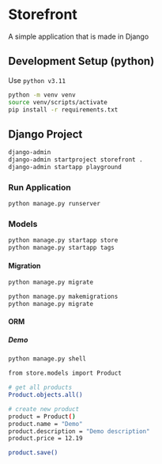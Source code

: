 # Storefront
A simple application that is made in Django

## Development Setup (python)
Use `python v3.11`
```sh
python -m venv venv
source venv/scripts/activate
pip install -r requirements.txt
```

## Django Project
```sh
django-admin
django-admin startproject storefront .
django-admin startapp playground
```

### Run Application
```sh
python manage.py runserver
```

### Models
```sh
python manage.py startapp store
python manage.py startapp tags
```

#### Migration
```sh
python manage.py migrate

python manage.py makemigrations
python manage.py migrate
```

#### ORM
##### Demo
```sh
python manage.py shell
```
```sh
from store.models import Product

# get all products
Product.objects.all()

# create new product
product = Product()
product.name = "Demo"
product.description = "Demo description"
product.price = 12.19

product.save()
```